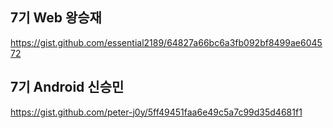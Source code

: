 ## 7기 Web 왕승재
https://gist.github.com/essential2189/64827a66bc6a3fb092bf8499ae604572

## 7기 Android 신승민
https://gist.github.com/peter-j0y/5ff49451faa6e49c5a7c99d35d4681f1

